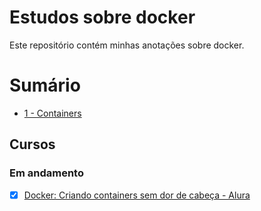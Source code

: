 # Estudos sobre docker

Este repositório contém minhas anotações sobre docker.

# Sumário

- [1 - Containers](./Containers.md)

## Cursos

### Em andamento

- [x] [Docker: Criando containers sem dor de cabeça - Alura](https://www.alura.com.br/curso-online-docker-e-docker-compose)

